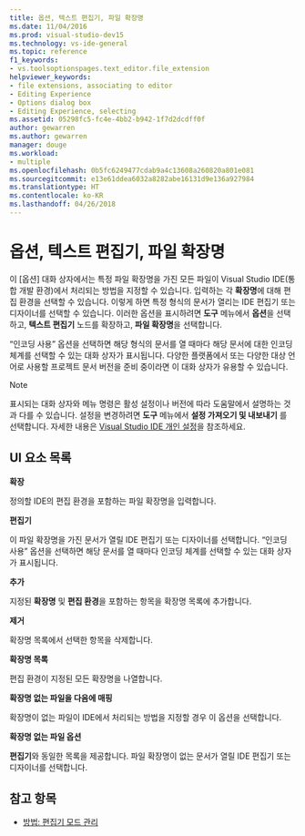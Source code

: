 ```yaml
---
title: 옵션, 텍스트 편집기, 파일 확장명
ms.date: 11/04/2016
ms.prod: visual-studio-dev15
ms.technology: vs-ide-general
ms.topic: reference
f1_keywords:
- vs.toolsoptionspages.text_editor.file_extension
helpviewer_keywords:
- file extensions, associating to editor
- Editing Experience
- Options dialog box
- Editing Experience, selecting
ms.assetid: 05298fc5-fc4e-4bb2-b942-1f7d2dcdff0f
author: gewarren
ms.author: gewarren
manager: douge
ms.workload:
- multiple
ms.openlocfilehash: 0b5fc6249477cdab9a4c13608a260820a801e081
ms.sourcegitcommit: e13e61ddea6032a8282abe16131d9e136a927984
ms.translationtype: HT
ms.contentlocale: ko-KR
ms.lasthandoff: 04/26/2018
---
```

# <a name="options-text-editor-file-extension"></a>옵션, 텍스트 편집기, 파일 확장명
이 [옵션] 대화 상자에서는 특정 파일 확장명을 가진 모든 파일이 Visual Studio IDE(통합 개발 환경)에서 처리되는 방법을 지정할 수 있습니다. 입력하는 각 **확장명**에 대해 편집 환경을 선택할 수 있습니다. 이렇게 하면 특정 형식의 문서가 열리는 IDE 편집기 또는 디자이너를 선택할 수 있습니다. 이러한 옵션을 표시하려면 **도구** 메뉴에서 **옵션**을 선택하고, **텍스트 편집기** 노드를 확장하고, **파일 확장명**을 선택합니다.

 “인코딩 사용” 옵션을 선택하면 해당 형식의 문서를 열 때마다 해당 문서에 대한 인코딩 체계를 선택할 수 있는 대화 상자가 표시됩니다. 다양한 플랫폼에서 또는 다양한 대상 언어로 사용할 프로젝트 문서 버전을 준비 중이라면 이 대화 상자가 유용할 수 있습니다.

> [!NOTE]
> 표시되는 대화 상자와 메뉴 명령은 활성 설정이나 버전에 따라 도움말에서 설명하는 것과 다를 수 있습니다. 설정을 변경하려면 **도구** 메뉴에서 **설정 가져오기 및 내보내기** 를 선택합니다. 자세한 내용은 [Visual Studio IDE 개인 설정](../../ide/personalizing-the-visual-studio-ide.md)을 참조하세요.


## <a name="uielement-list"></a>UI 요소 목록
 **확장**

 정의할 IDE의 편집 환경을 포함하는 파일 확장명을 입력합니다.

 **편집기**

 이 파일 확장명을 가진 문서가 열릴 IDE 편집기 또는 디자이너를 선택합니다. “인코딩 사용” 옵션을 선택하면 해당 문서를 열 때마다 인코딩 체계를 선택할 수 있는 대화 상자가 표시됩니다.

 **추가**

 지정된 **확장명** 및 **편집 환경**을 포함하는 항목을 확장명 목록에 추가합니다.

 **제거**

 확장명 목록에서 선택한 항목을 삭제합니다.

 **확장명 목록**

 편집 환경이 지정된 모든 확장명을 나열합니다.

 **확장명 없는 파일을 다음에 매핑**

 확장명이 없는 파일이 IDE에서 처리되는 방법을 지정할 경우 이 옵션을 선택합니다.

 **확장명 없는 파일 옵션**

 **편집기**와 동일한 목록을 제공합니다. 파일 확장명이 없는 문서가 열릴 IDE 편집기 또는 디자이너를 선택합니다.

## <a name="see-also"></a>참고 항목

- [방법: 편집기 모드 관리](../../ide/how-to-manage-editor-modes.md)